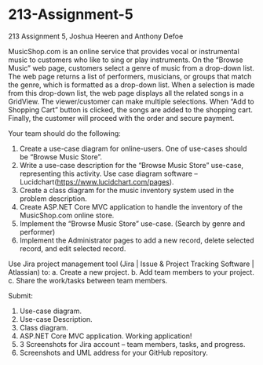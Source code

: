 # 213-Assignment-5
213 Assignment 5, Joshua Heeren and Anthony Defoe

MusicShop.com is an online service that provides vocal or instrumental music to customers who like to sing or play instruments. On the “Browse Music” web page, customers select a genre of music from a drop-down list. The web page returns a list of performers, musicians, or groups that match the genre, which is formatted as a drop-down list. When a selection is made from this drop-down list, the web page displays all the related songs in a GridView. 
The viewer/customer can make multiple selections. When “Add to Shopping Cart” button is clicked, the songs are added to the shopping cart. Finally, the customer will proceed with the order and secure payment.

Your team should do the following:

1)	Create a use-case diagram for online-users. One of use-cases should be “Browse Music Store”.
2)	Write a use-case description for the “Browse Music Store” use-case, representing this activity. Use case diagram software – Lucidchart(https://www.lucidchart.com/pages).
3)	Create a class diagram for the music inventory system used in the problem description.
4)	Create ASP.NET Core MVC application to handle the inventory of the MusicShop.com online store.
5)	Implement the “Browse Music Store” use-case. (Search by genre and performer)
6)	Implement the Administrator pages to add a new record, delete selected record, and edit selected record.


Use Jira project management tool (Jira | Issue & Project Tracking Software | Atlassian) to: 
a.	Create a new project.
b.	Add team members to your project.
c.	Share the work/tasks between team members.

Submit:
1.	Use-case diagram.
2.	Use-case Description.
3.	Class diagram.
4.	ASP.NET Core MVC application. Working application!
5.	3 Screenshots for Jira account – team members, tasks, and progress.
6.	Screenshots and UML address for your GitHub repository.
